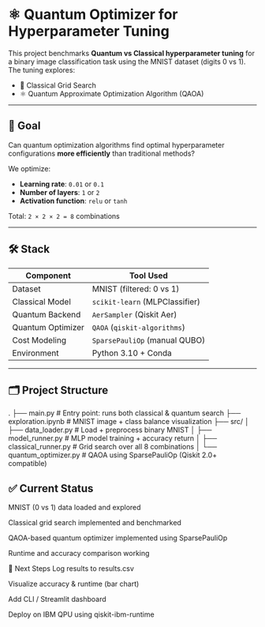 # ⚛️ Quantum Optimizer for Hyperparameter Tuning

This project benchmarks **Quantum vs Classical hyperparameter tuning** for a binary image classification task using the MNIST dataset (digits 0 vs 1). The tuning explores:

- 🔁 Classical Grid Search
- ⚛️ Quantum Approximate Optimization Algorithm (QAOA)

---

## 🎯 Goal

Can quantum optimization algorithms find optimal hyperparameter configurations **more efficiently** than traditional methods?

We optimize:
- **Learning rate**: `0.01` or `0.1`
- **Number of layers**: `1` or `2`
- **Activation function**: `relu` or `tanh`

Total: `2 × 2 × 2 = 8` combinations

---

## 🛠️ Stack

| Component        | Tool Used                        |
|------------------|----------------------------------|
| Dataset          | MNIST (filtered: 0 vs 1)         |
| Classical Model  | `scikit-learn` (MLPClassifier)   |
| Quantum Backend  | `AerSampler` (Qiskit Aer)        |
| Quantum Optimizer| `QAOA` (`qiskit-algorithms`)     |
| Cost Modeling    | `SparsePauliOp` (manual QUBO)    |
| Environment      | Python 3.10 + Conda              |

---

## 🗂️ Project Structure

.
├── main.py                     # Entry point: runs both classical & quantum search
├── exploration.ipynb           # MNIST image + class balance visualization
├── src/
│   ├── data_loader.py          # Load + preprocess binary MNIST
│   ├── model_runner.py         # MLP model training + accuracy return
│   ├── classical_runner.py     # Grid search over all 8 combinations
│   └── quantum_optimizer.py    # QAOA using SparsePauliOp (Qiskit 2.0+ compatible)

## ✅ Current Status
 MNIST (0 vs 1) data loaded and explored

 Classical grid search implemented and benchmarked

 QAOA-based quantum optimizer implemented using SparsePauliOp

 Runtime and accuracy comparison working

🔮 Next Steps
 Log results to results.csv

 Visualize accuracy & runtime (bar chart)

 Add CLI / Streamlit dashboard

 Deploy on IBM QPU using qiskit-ibm-runtime
